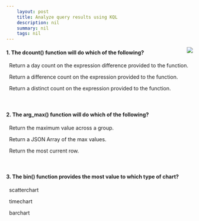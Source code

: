 ```yaml
---
    layout: post
    title: Analyze query results using KQL 
    description: nil
    summary: nil
    tags: nil
---
```



 <a target="_blank" href="https://docs.microsoft.com/en-us/learn/modules/analyze-results-kusto-query-language/6-knowledge-check/"><i class="fas fa-external-link-alt"></i> </a>
 <img align="right" src="https://docs.microsoft.com/en-us/learn/achievements/analyze-results-in-kql.svg">
####  1. The dcount() function will do which of the following?


<i class='far fa-square'></i> &nbsp;&nbsp;Return a day count on the expression difference provided to the function.

<i class='far fa-square'></i> &nbsp;&nbsp;Return a difference count on the expression provided to the function.

<i class='fas fa-check-square' style='color: Dodgerblue;'></i> &nbsp;&nbsp;Return a distinct count on the expression provided to the function.
<br />
<br />
<br />

####  2. The arg_max() function will do which of the following?


<i class='far fa-square'></i> &nbsp;&nbsp;Return the maximum value across a group.

<i class='far fa-square'></i> &nbsp;&nbsp;Return a JSON Array of the max values.

<i class='fas fa-check-square' style='color: Dodgerblue;'></i> &nbsp;&nbsp;Return the most current row.
<br />
<br />
<br />

####  3. The bin() function provides the most value to which type of chart?


<i class='far fa-square'></i> &nbsp;&nbsp;scatterchart

<i class='fas fa-check-square' style='color: Dodgerblue;'></i> &nbsp;&nbsp;timechart

<i class='far fa-square'></i> &nbsp;&nbsp;barchart
<br />
<br />
<br />
